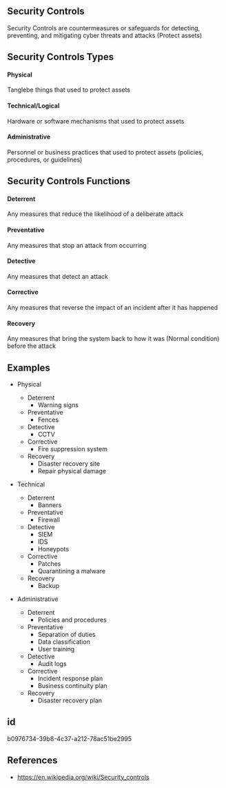 ## Security Controls
Security Controls are countermeasures or safeguards for detecting, preventing, and mitigating cyber threats and attacks (Protect assets)

## Security Controls Types
#### Physical
Tanglebe things that used to protect assets

#### Technical/Logical
Hardware or software mechanisms that used to protect assets

#### Administrative
Personnel or business practices that used to protect assets (policies, procedures, or guidelines)

## Security Controls Functions
#### Deterrent
Any measures that reduce the likelihood of a deliberate attack

#### Preventative
Any measures that stop an attack from occurring

#### Detective
Any measures that detect an attack

#### Corrective
Any measures that reverse the impact of an incident after it has happened

#### Recovery
Any measures that bring the system back to how it was (Normal condition) before the attack

## Examples
- Physical 
  - Deterrent
    - Warning signs
  - Preventative
    - Fences
  - Detective
    - CCTV
  - Corrective
    - Fire suppression system
  - Recovery
    - Disaster recovery site
    - Repair physical damage

- Technical 
  - Deterrent
    - Banners
  - Preventative
    - Firewall
  - Detective
    - SIEM
    - IDS
    - Honeypots
  - Corrective
    - Patches
    - Quarantining a malware
  - Recovery
    - Backup

- Administrative
  - Deterrent
    - Policies and procedures
  - Preventative
    - Separation of duties
    - Data classification
    - User training
  - Detective
    - Audit logs
  - Corrective
    - Incident response plan
    - Business continuity plan
  - Recovery
    - Disaster recovery plan
    
## id
b0976734-39b8-4c37-a212-78ac51be2995

## References
- https://en.wikipedia.org/wiki/Security_controls
